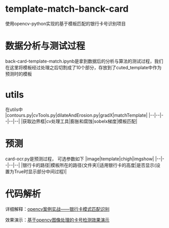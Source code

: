# template-match-banck-card
使用opencv-python实现的基于模板匹配的银行卡号识别项目
# 数据分析与测试过程
back-card-template-match.ipynb是拿到数据后的分析与算法的测试过程，我们在这里将模板经过处理之后切割成了10个部分，存放到了cuted_template中作为预测时的模板
# utils
在utils中
|contours.py|cvTools.py|dilateAndErosion.py|gradX|matchTemplate|
|--|--|--|--|--|
|获取边界框|cv处理工具|膨胀和腐蚀|sobelx梯度|模板匹配|
# 预测
card-ocr.py是预测过程，
可选参数如下
|image|template|chigh|imgshow|
|--|--|--|--|
|银行卡的路径|模板所在的路径(文件夹)|适用银行卡的高度|是否显示(设置为True时显示部分中间过程)|

# 代码解析
详细解释：[opencv案例实战——银行卡模式匹配识别](https://blog.csdn.net/DuLNode/article/details/128531516?spm=1001.2014.3001.5502)

效果演示：[基于opencv图像处理的卡号检测效果演示](https://www.bilibili.com/video/BV1724y1i7ap)
